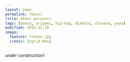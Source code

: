 ```yaml
---
layout: page
permalink: /misc/
title: Other pursuits
tags: [dance, origami, hip-hop, diabolo, chinese, yoyo]
modified: 2015-12-25
image:
  feature: freeze.jpg
  credit: Ingrid Mong
---
```

 
under construction!